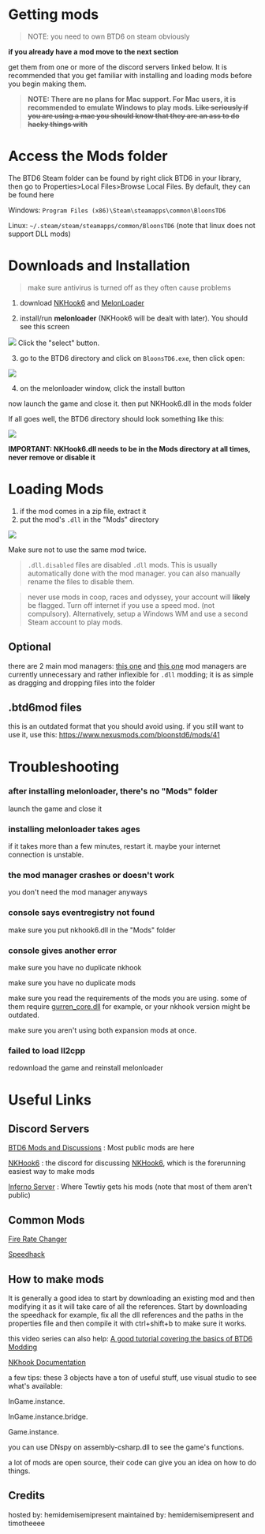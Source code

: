# Getting mods

> NOTE: you need to own BTD6 on steam obviously

**if you already have a mod move to the next section**

get them from one or more of the discord servers linked below. It is recommended that you get familiar with installing and loading mods before you begin making them.
> **NOTE: There are no plans for Mac support. For Mac users, it is recommended to emulate Windows to play mods. ~~Like seriously if you are using a mac you should know that they are an ass to do hacky things with~~**

# Access the Mods folder
The BTD6 Steam folder can be found by right click BTD6 in your library, then go to Properties>Local Files>Browse Local Files.
By default, they can be found here

Windows: `Program Files (x86)\Steam\steamapps\common\BloonsTD6`

Linux: `~/.steam/steam/steamapps/common/BloonsTD6` (note that linux does not support DLL mods)

# Downloads and Installation
> make sure antivirus is turned off as they often cause problems

1. download [NKHook6](https://github.com/TDToolbox/NKHook6/releases/download/41/NKHook6.dll) and [MelonLoader](https://github.com/HerpDerpinstine/MelonLoader/releases/download/v0.2.7.4/MelonLoader.Installer.exe)

2. install/run **melonloader** (NKHook6 will be dealt with later). You should see this screen

<img src="https://cdn.discordapp.com/attachments/699781597515481159/776979212472549406/Screenshot_1313.png"/>
Click the "select" button.

3. go to the BTD6 directory and click on `BloonsTD6.exe`, then click open:

<img src="https://cdn.discordapp.com/attachments/699781597515481159/776980387477061662/Screenshot_1315.png"/>

4. on the melonloader window, click the install button

now launch the game and close it. then put NKHook6.dll in the mods folder

If all goes well, the BTD6 directory should look something like this:

<img src="https://cdn.discordapp.com/attachments/699781597515481159/776968486269616159/Screenshot_1311.png"/>

**IMPORTANT: NKHook6.dll needs to be in the Mods directory at all times, never remove or disable it**

# Loading Mods

1. if the mod comes in a zip file, extract it
2. put the mod's `.dll` in the "Mods" directory
<img src = "https://cdn.discordapp.com/attachments/699781597515481159/776967989944647710/Screenshot_1309.png"/>

Make sure not to use the same mod twice.

> `.dll.disabled` files are disabled `.dll` mods. This is usually automatically done with the mod manager. you can also manually rename the files to disable them.

> never use mods in coop, races and odyssey, your account will **likely** be flagged. Turn off internet if you use a speed mod. (not compulsory). Alternatively, setup a Windows WM and use a second Steam account to play mods.

## Optional
there are 2 main mod managers: [this one](https://github.com/TDToolbox/BTD6-Mod-Manager/releases/latest) and [this one](https://github.com/Inferno-Dev-Team/Inferno-Mod-Manager/releases/latest)
mod managers are currently unnecessary and rather inflexible for `.dll` modding; it is as simple as dragging and dropping files into the folder

## .btd6mod files
this is an outdated format that you should avoid using. if you still want to use it, use this: https://www.nexusmods.com/bloonstd6/mods/41

# Troubleshooting

### after installing melonloader, there's no "Mods" folder

launch the game and close it

### installing melonloader takes ages

if it takes more than a few minutes, restart it. maybe your internet connection is unstable.

### the mod manager crashes or doesn't work

you don't need the mod manager anyways

### console says eventregistry not found

make sure you put nkhook6.dll in the "Mods" folder

### console gives another error

make sure you have no duplicate nkhook

make sure you have no duplicate mods

make sure you read the requirements of the mods you are using. some of them require [gurren_core.dll](https://cdn.discordapp.com/attachments/504783182755921930/799372741056528414/Gurren_Core.dll) for example, or your nkhook version might be outdated.

make sure you aren't using both expansion mods at once.

### failed to load Il2cpp

redownload the game and reinstall melonloader

# Useful Links
## Discord Servers
[BTD6 Mods and Discussions](https://discord.gg/hENWNsd5pY) : Most public mods are here

[NKHook6](https://discord.gg/GUPggzaczS) : the discord for discussing [NKHook6](https://github.com/TDToolbox/NKHook6), which is the forerunning easiest way to make mods

[Inferno Server](https://discord.gg/mZuRncU7ec) : Where Tewtiy gets his mods (note that most of them aren't public)

## Common Mods

[Fire Rate Changer](https://github.com/Timotheeee/btd6_mods/blob/master/rate_changer/rate_changer.dll)

[Speedhack](https://github.com/Timotheeee/Speed_mod/blob/main/speedhackmelon/speedhackmelon.dll)

## How to make mods

It is generally a good idea to start by downloading an existing mod and then modifying it as it will take care of all the references. Start by downloading the speedhack for example, fix all the dll references and the paths in the properties file and then compile it with ctrl+shift+b to make sure it works.

this video series can also help:
[A good tutorial covering the basics of BTD6 Modding](https://www.youtube.com/watch?v=5wXzWSIJm2I&list=PLWFKnf1pcvUuBUrVQouhvhxqOSQRjst7D&index=6)

[NKhook Documentation](https://github.com/TDToolbox/BTD-Docs/tree/master/Unity%20Engine/Btd6/NKHook6)

a few tips:
these 3 objects have a ton of useful stuff, use visual studio to see what's available:

InGame.instance.

InGame.instance.bridge.

Game.instance.


you can use DNspy on assembly-csharp.dll to see the game's functions.

a lot of mods are open source, their code can give you an idea on how to do things.

## Credits

hosted by: hemidemisemipresent
maintained by: hemidemisemipresent and timotheeee












